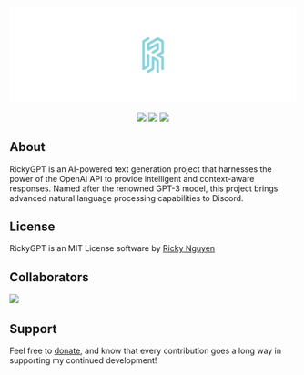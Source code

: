 <p align="center">
  <a href="https://rickynguyne.dev/">
    <img src="https://github.com/nguyricky/portfolio/blob/main/public/RickyGPTBanner.svg" alt="Personal Banner">
  </a>
</p>

<p align="center">
  <img src="https://img.shields.io/badge/python-3670A0?style=for-the-badge&logo=python&logoColor=ffdd54">
  <img src="https://img.shields.io/badge/Discord-%235865F2.svg?style=for-the-badge&logo=discord&logoColor=white">
  <img src="https://img.shields.io/badge/chatGPT-74aa9c?style=for-the-badge&logo=openai&logoColor=white">
</p>

## About

RickyGPT is an AI-powered text generation project that harnesses the power of the OpenAI API to provide intelligent and context-aware responses. Named after the renowned GPT-3 model, this project brings advanced natural language processing capabilities to Discord.

## License

RickyGPT is an MIT License software by [Ricky Nguyen](https://github.com/nguyricky)

## Collaborators

<a href="https://github.com/nguyricky/RickyGPT/graphs/contributors">
  <img src="https://contrib.rocks/image?repo=nguyricky/RickyGPT" />
</a>

## Support

Feel free to [donate](https://ko-fi.com/rickynguyen), and know that every contribution goes a long way in supporting my continued development!
